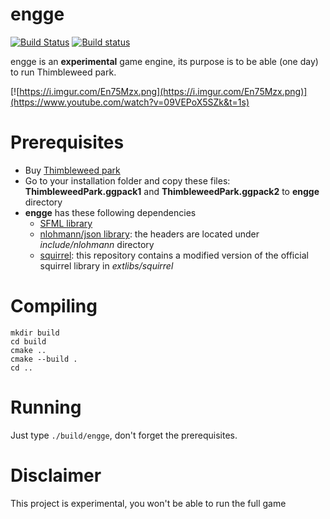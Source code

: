 # engge
[![Build Status](https://travis-ci.org/scemino/engge.svg?branch=master)](https://travis-ci.org/scemino/engge)
[![Build status](https://ci.appveyor.com/api/projects/status/i3u9klo4o762lacf?svg=true)](https://ci.appveyor.com/project/scemino/engge)

engge is an **experimental** game engine, its purpose is to be able (one day) to run Thimbleweed park.

[![https://i.imgur.com/En75Mzx.png](https://i.imgur.com/En75Mzx.png)](https://www.youtube.com/watch?v=09VEPoX5SZk&t=1s)

# Prerequisites

* Buy [Thimbleweed park](https://thimbleweedpark.com)
* Go to your installation folder and copy these files:  **ThimbleweedPark.ggpack1** and **ThimbleweedPark.ggpack2** to **engge** directory
* **engge** has these following dependencies
    * [SFML library](https://www.sfml-dev.org/)
    * [nlohmann/json library](https://github.com/nlohmann/json): the headers are located under *include/nlohmann* directory
    * [squirrel](http://www.squirrel-lang.org/): this repository contains a modified version of the official squirrel library in *extlibs/squirrel*

# Compiling

```
mkdir build
cd build
cmake ..
cmake --build .
cd ..
```

# Running

Just type `./build/engge`, don't forget the prerequisites.

# Disclaimer

This project is experimental, you won't be able to run the full game
